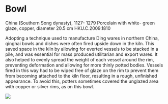# Bowl  

China (Southern Song dynasty), 1127- 1279 Porcelain with white- green glaze, copper, diameter 20.5 cm HKU.C.2009.1810  

Adopting a technique used to manufacture Ding wares in northern China, qinghai bowls and dishes were often fired upside down in the kiln. This saved space in the kiln by allowing for everted vessels to be stacked in a pile, and was essential for mass produced utilitarian and export wares. It also helped to evenly spread the weight of each vessel around the rim, preventing deformation and allowing for more thinly potted bodies. Vessels fired in this way had to be wiped free of glaze on the rim to prevent them from becoming attached to the kiln floor, resulting in a rough, unfinished appearance. To avoid this, potters sometimes covered the unglazed area with copper or silver rims, as on this bowl.

![](https://cdn-mineru.openxlab.org.cn/result/2025-07-27/26ec8c02-599c-4b79-9876-e092d6287e02/1892adfbf9691389a5f2d1371c01914ff75b4f1478cae4f16eb0589c4459930f.jpg)